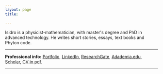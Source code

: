 ```yaml
---
layout: page
title: 

---
```


Isidro is a physicist-mathematician, with master's degree and PhD in advanced technology. He writes short stories, essays, text books and Phyton code. 

-------------------------------------------------------------
**Professional info:** [Portfolio](portfolio.md), [LinkedIn](https://www.linkedin.com/in/isidro-gomez-vargas/), [ResearchGate](https://www.researchgate.net/profile/Isidro_Gomez-Vargas2), [Adademia.edu](https://ipn.academia.edu/IsidroGómezVargas), [Scholar](https://scholar.google.com.mx/citations?user=c9OLfMcAAAAJ&hl=es), [CV in pdf](www.cv).

--------